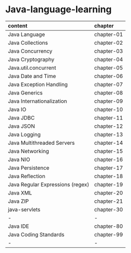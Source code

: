 # Java-language-learning

| content                          | chapter    |
|:-------------------------------- |:---------- |
| Java Language                    | chapter-01 |
| Java Collections                 | chapter-02 |
| Java Concurrency                 | chapter-03 |
| Java Cryptography                | chapter-04 |
| Java.util.concurrent             | chapter-05 |
| Java Date and Time               | chapter-06 |
| Java Exception Handling          | chapter-07 |
| Java Generics                    | chapter-08 |
| Java Internationalization        | chapter-09 |
| Java IO                          | chapter-10 |
| Java JDBC                        | chapter-11 |
| Java JSON                        | chapter-12 |
| Java Logging                     | chapter-13 |
| Java Multithreaded Servers       | chapter-14 |
| Java Networking                  | chapter-15 |
| Java NIO                         | chapter-16 |
| Java Persistence                 | chapter-17 |
| Java Reflection                  | chapter-18 |
| Java Regular Expressions (regex) | chapter-19 |
| Java XML                         | chapter-20 |
| Java ZIP                         | chapter-21 |
| java-servlets                    | chapter-30 |
| -                                | -          |
| Java IDE	                   | chapter-80 |
| Java Coding Standards            | chapter-99 |
| -                                | -          |
